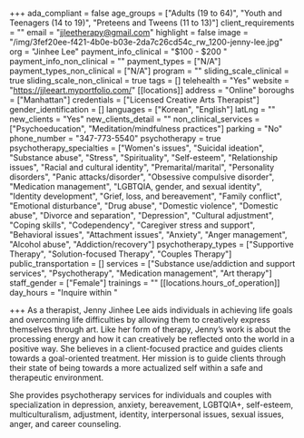 +++
ada_compliant = false
age_groups = ["Adults (19 to 64)", "Youth and Teenagers (14 to 19)", "Preteens and Tweens (11 to 13)"]
client_requirements = ""
email = "jjleetherapy@gmail.com"
highlight = false
image = "/img/3fef20ee-f421-4b0e-b03e-2da7c26cd54c_rw_1200-jenny-lee.jpg"
org = "Jinhee Lee"
payment_info_clinical = "$100 - $200 "
payment_info_non_clinical = ""
payment_types = ["N/A"]
payment_types_non_clinical = ["N/A"]
program = ""
sliding_scale_clinical = true
sliding_scale_non_clinical = true
tags = []
telehealth = "Yes"
website = "https://jjleeart.myportfolio.com/"
[[locations]]
address = "Online"
boroughs = ["Manhattan"]
credentials = ["Licensed Creative Arts Therapist"]
gender_identification = []
languages = ["Korean", "English"]
latLng = ""
new_clients = "Yes"
new_clients_detail = ""
non_clinical_services = ["Psychoeducation", "Meditation/mindfulness practices"]
parking = "No"
phone_number = "347-773-5540"
psychotherapy = true
psychotherapy_specialties = ["Women's issues", "Suicidal ideation", "Substance abuse", "Stress", "Spirituality", "Self-esteem", "Relationship issues", "Racial and cultural identity", "Premarital/marital", "Personality disorders", "Panic attacks/disorder", "Obsessive compulsive disorder", "Medication management", "LGBTQIA, gender, and sexual identity", "Identity development", "Grief, loss, and bereavement", "Family conflict", "Emotional disturbance", "Drug abuse", "Domestic violence", "Domestic abuse", "Divorce and separation", "Depression", "Cultural adjustment", "Coping skills", "Codependency", "Caregiver stress and support", "Behavioral issues", "Attachment issues", "Anxiety", "Anger management", "Alcohol abuse", "Addiction/recovery"]
psychotherapy_types = ["Supportive Therapy", "Solution-focused Therapy", "Couples Therapy"]
public_transportation = []
services = ["Substance use/addiction and support services", "Psychotherapy", "Medication management", "Art therapy"]
staff_gender = ["Female"]
trainings = ""
[[locations.hours_of_operation]]
day_hours = "Inquire within "

+++
As a therapist, Jenny Jinhee Lee aids individuals in achieving life goals and overcoming life difficulties by allowing them to creatively express themselves through art. Like her form of therapy, Jenny’s work is about the processing energy and how it can creatively be reflected onto the world in a positive way. She believes in a client-focused practice and guides clients towards a goal-oriented treatment. Her mission is to guide clients through their state of being towards a more actualized self within a safe and therapeutic environment. 

She provides psychotherapy services for individuals and couples with specialization in depression, anxiety, bereavement, LGBTQIA+, self-esteem, multiculturalism, adjustment, identity, interpersonal issues, sexual issues, anger, and career counseling.